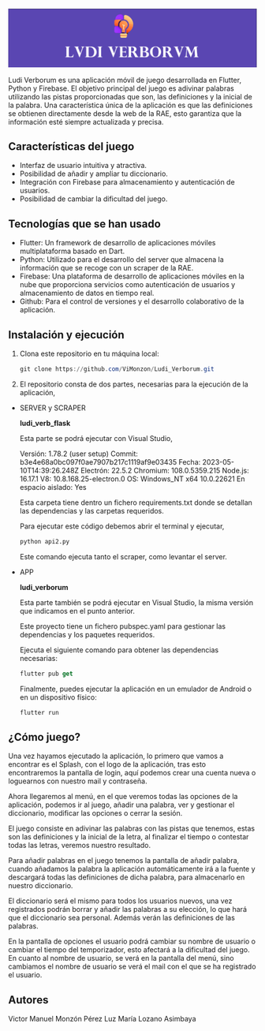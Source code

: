 
![](letras_ludi_color.png)




Ludi Verborum es una aplicación móvil de juego desarrollada en Flutter, Python y Firebase. El objetivo principal del juego es adivinar palabras utilizando las pistas proporcionadas que son, las definiciones y la inicial de la palabra. 
Una característica única de la aplicación es que las definiciones se obtienen directamente desde la web de la RAE, esto garantiza que la información esté siempre actualizada y precisa. 

## Características del juego

- Interfaz de usuario intuitiva y atractiva.
- Posibilidad de añadir y ampliar tu diccionario.
- Integración con Firebase para almacenamiento y autenticación de usuarios.
- Posibilidad de cambiar la dificultad del juego.

## Tecnologías que se han usado

- Flutter: Un framework de desarrollo de aplicaciones móviles multiplataforma basado en Dart.
- Python: Utilizado para el desarrollo del server que almacena la información que se recoge con un scraper de la RAE.
- Firebase: Una plataforma de desarrollo de aplicaciones móviles en la nube que proporciona servicios como autenticación de usuarios y almacenamiento de datos en tiempo real.
- Github: Para el control de versiones y el desarrollo colaborativo de la aplicación.

## Instalación y ejecución

1. Clona este repositorio en tu máquina local:
    
    ```powershell
    git clone https://github.com/ViMonzon/Ludi_Verborum.git
    ```
    

1. El repositorio consta de dos partes, necesarias para la ejecución de la aplicación,
- SERVER y SCRAPER
    
    **ludi_verb_flask**
    
    Esta parte se podrá ejecutar con Visual Studio,
    
    Versión: 1.78.2 (user setup)
    Commit: b3e4e68a0bc097f0ae7907b217c1119af9e03435
    Fecha: 2023-05-10T14:39:26.248Z
    Electrón: 22.5.2
    Chromium: 108.0.5359.215
    Node.js: 16.17.1
    V8: 10.8.168.25-electron.0
    OS: Windows_NT x64 10.0.22621
    En espacio aislado: Yes
    
    Esta carpeta tiene dentro un fichero requirements.txt donde se detallan las dependencias y las carpetas requeridos. 
    
    Para ejecutar este código debemos abrir el terminal y ejecutar,
    
    ```python
    python api2.py
    ```
    
    Este comando ejecuta tanto el scraper, como levantar el server. 
    
- APP
    
    **ludi_verborum**
    
    Esta parte también se podrá ejecutar en Visual Studio, la misma versión que indicamos en el punto anterior. 
    
    Este proyecto tiene un fichero pubspec.yaml para gestionar las dependencias y los paquetes requeridos. 
    
    Ejecuta el siguiente comando para obtener las dependencias necesarias:
    
    ```dart
    flutter pub get
    ```
    
    Finalmente, puedes ejecutar la aplicación en un emulador de Android o en un dispositivo físico:
    
    ```dart
    flutter run
    ```
    

## ¿Cómo juego?

Una vez hayamos ejecutado la aplicación, lo primero que vamos a encontrar es el Splash, con el logo de la aplicación, tras esto encontraremos la pantalla de login, aquí podemos crear una cuenta nueva o loguearnos con nuestro mail y contraseña.

Ahora llegaremos al menú, en el que veremos todas las opciones de la aplicación, podemos ir al juego, añadir una palabra, ver y gestionar el diccionario, modificar las opciones o cerrar la sesión.

El juego consiste en adivinar las palabras con las pistas que tenemos, estas son las definiciones y la inicial de la letra, al finalizar el tiempo o contestar todas las letras, veremos nuestro resultado. 

Para añadir palabras en el juego tenemos la pantalla de añadir palabra, cuando añadamos la palabra la aplicación automáticamente irá a la fuente y descargará todas las definiciones de dicha palabra, para almacenarlo en nuestro diccionario.

El diccionario será el mismo para todos los usuarios nuevos, una vez registrados podrán borrar y añadir las palabras a su elección, lo que hará que el diccionario sea personal. Además verán las definiciones de las palabras.

En la pantalla de opciones el usuario podrá cambiar su nombre de usuario o cambiar el tiempo del temporizador, esto afectará a la dificultad del juego. En cuanto al nombre de usuario, se verá en la pantalla del menú, sino cambiamos el nombre de usuario se verá el mail con el que se ha registrado el usuario.

## Autores

Victor Manuel Monzón Pérez
Luz María Lozano Asimbaya
